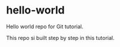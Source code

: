 # hello-world

Hello world repo for Git tutorial.

This repo si built step by step in this tutorial.